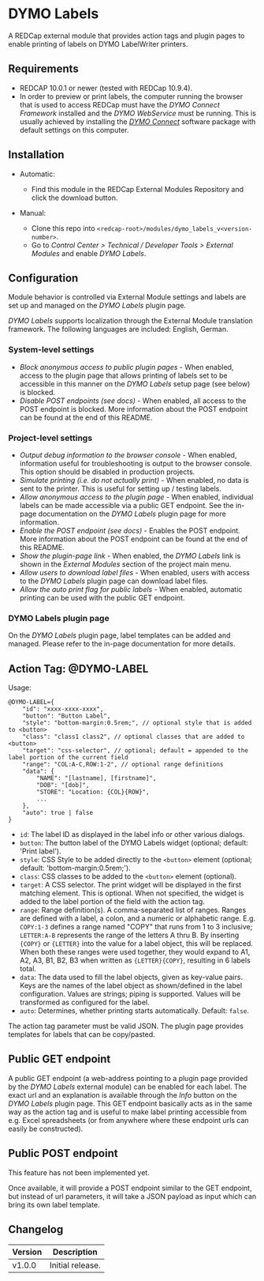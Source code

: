 # DYMO Labels

A REDCap external module that provides action tags and plugin pages to enable printing of labels on DYMO LabelWriter printers.

## Requirements

- REDCAP 10.0.1 or newer (tested with REDCap 10.9.4).
- In order to preview or print labels, the computer running the browser that is used to access REDCap must have the _DYMO Connect Framework_ installed and the _DYMO WebService_ must be running. This is usually achieved by installing the [_DYMO Connect_](https://www.dymo.com) software package with default settings on this computer.

## Installation

- Automatic:
  - Find this module in the REDCap External Modules Repository and click the download button.

- Manual:
  - Clone this repo into `<redcap-root>/modules/dymo_labels_v<version-number>`.
  - Go to _Control Center > Technical / Developer Tools > External Modules_ and enable _DYMO Labels_.

## Configuration

Module behavior is controlled via External Module settings and labels are set up and managed on the _DYMO Labels_ plugin page.

_DYMO Labels_ supports localization through the External Module translation framework. The following languages are included: English, German.

### System-level settings

- _Block anonymous access to public plugin pages_ - When enabled, access to the plugin page that allows printing of labels set to be accessible in this manner on the  _DYMO Labels_ setup page (see below) is blocked.
- _Disable POST endpoints (see docs)_ - When enabled, all access to the POST endpoint is blocked. More information about the POST endpoint can be found at the end of this README.

### Project-level settings

- _Output debug information to the browser console_ - When enabled, information useful for troubleshooting is output to the browser console. This option should be disabled in production projects.
- _Simulate printing (i.e. do not actually print)_ - When enabled, no data is sent to the printer. This is useful for setting up / testing labels.
- _Allow anonymous access to the plugin page_ - When enabled, individual labels can be made accessible via a public GET endpoint. See the in-page documentation on the _DYMO Labels_ plugin page for more information.
- _Enable the POST endpoint (see docs)_ - Enables the POST endpoint. More information about the POST endpoint can be found at the end of this README.
- _Show the plugin-page link_ - When enabled, the _DYMO Labels_ link is shown in the _External Modules_ section of the project main menu.
- _Allow users to download label files_ - When enabled, users with access to the _DYMO Labels_ plugin page can download label files.
- _Allow the auto print flag for public labels_ - When enabled, automatic printing can be used with the public GET endpoint.

### DYMO Labels plugin page

On the _DYMO Labels_ plugin page, label templates can be added and managed. Please refer to the in-page documentation for more details.

## Action Tag: @DYMO-LABEL

Usage:

```JS
@DYMO-LABEL={
    "id": "xxxx-xxxx-xxxx",
    "button": "Button Label",
    "style": "bottom-margin:0.5rem;", // optional style that is added to <button>
    "class": "class1 class2", // optional classes that are added to <button>
    "target": "css-selector", // optional; default = appended to the label portion of the current field
    "range": "COL:A-C,ROW:1-2", // optional range definitions
    "data": {
        "NAME": "[lastname], [firstname]",
        "DOB": "[dob]",
        "STORE": "Location: {COL}{ROW}",
        ...
    },
    "auto": true | false
}
```

- `id`: The label ID as displayed in the label info or other various dialogs.
- `button`: The button label of the DYMO Labels widget (optional; default: 'Print label').
- `style`: CSS Style to be added directly to the `<button>` element (optional; default: 'bottom-margin:0.5rem;').
- `class`: CSS classes to be added to the `<button>` element (optional).
- `target`: A CSS selector. The print widget will be displayed in the first matching element. This is optional. When not specified, the widget is added to the label portion of the field with the action tag.
- `range`: Range definition(s). A comma-separated list of ranges. Ranges are defined with a label, a colon, and a numeric or alphabetic range. E.g. `COPY:1-3` defines a range named "COPY" that runs from 1 to 3 inclusive; `LETTER:A-B` represents the range of the letters A thru B. By inserting `{COPY}` or `{LETTER}` into the value for a label object, this will be replaced. When both these ranges were used together, they would expand to A1, A2, A3, B1, B2, B3 when written as `{LETTER}{COPY}`, resulting in 6 labels total.
- `data`: The data used to fill the label objects, given as key-value pairs. Keys are the names of the label object as shown/defined in the label configuration. Values are strings; piping is supported. Values will be transformed as configured for the label.
- `auto`: Determines, whether printing starts automatically. Default: `false`.

The action tag parameter must be valid JSON. The plugin page provides templates for labels that can be copy/pasted.

## Public GET endpoint

A public GET endpoint (a web-address pointing to a plugin page provided by the _DYMO Labels_ external module) can be enabled for each label. The exact url and an explanation is available through the _Info_ button on the _DYMO Labels_ plugin page. This GET endpoint basically acts as in the same way as the action tag and is useful to make label printing accessible from e.g. Excel spreadsheets (or from anywhere where these endpoint urls can easily be constructed).

## Public POST endpoint

This feature has not been implemented yet.

Once available, it will provide a POST endpoint similar to the GET endpoint, but instead of url parameters, it will take a JSON payload as input which can bring its own label template.

## Changelog

Version | Description
------- | -----------------------
v1.0.0  | Initial release.

